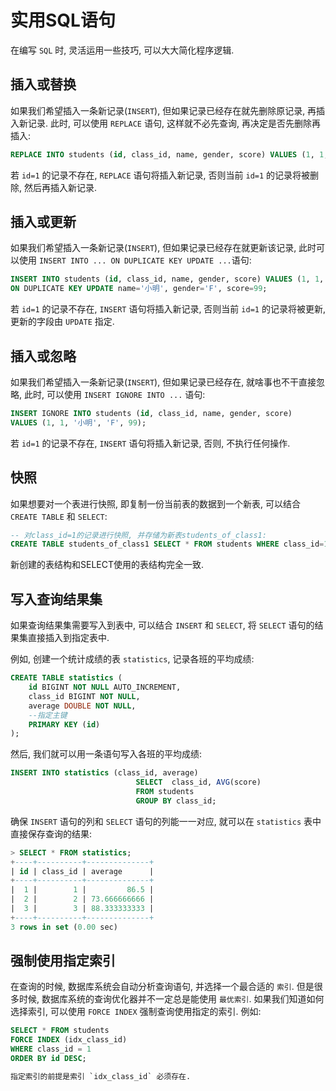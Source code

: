 # 实用SQL语句

在编写 `SQL` 时, 灵活运用一些技巧, 可以大大简化程序逻辑.

## 插入或替换

如果我们希望插入一条新记录(`INSERT`), 但如果记录已经存在就先删除原记录, 再插入新记录.
此时, 可以使用 `REPLACE` 语句, 这样就不必先查询, 再决定是否先删除再插入:

```sql
REPLACE INTO students (id, class_id, name, gender, score) VALUES (1, 1, '小明', 'F', 99);
```

若 `id=1` 的记录不存在, `REPLACE` 语句将插入新记录,
否则当前 `id=1` 的记录将被删除, 然后再插入新记录.

## 插入或更新

如果我们希望插入一条新记录(`INSERT`),
但如果记录已经存在就更新该记录,
此时可以使用 `INSERT INTO ... ON DUPLICATE KEY UPDATE ...`语句:

```sql
INSERT INTO students (id, class_id, name, gender, score) VALUES (1, 1, '小明', 'F', 99)
ON DUPLICATE KEY UPDATE name='小明', gender='F', score=99;
```

若 `id=1` 的记录不存在, `INSERT` 语句将插入新记录,
否则当前 `id=1` 的记录将被更新, 更新的字段由 `UPDATE` 指定.

## 插入或忽略

如果我们希望插入一条新记录(`INSERT`), 但如果记录已经存在, 就啥事也不干直接忽略,
此时, 可以使用 `INSERT IGNORE INTO ...` 语句:

```sql
INSERT IGNORE INTO students (id, class_id, name, gender, score)
VALUES (1, 1, '小明', 'F', 99);
```

若 `id=1` 的记录不存在, `INSERT` 语句将插入新记录, 否则, 不执行任何操作.

## 快照

如果想要对一个表进行快照, 即复制一份当前表的数据到一个新表, 可以结合 `CREATE TABLE` 和 `SELECT`:

```sql
-- 对class_id=1的记录进行快照, 并存储为新表students_of_class1:
CREATE TABLE students_of_class1 SELECT * FROM students WHERE class_id=1;
```

新创建的表结构和SELECT使用的表结构完全一致.

## 写入查询结果集

如果查询结果集需要写入到表中, 可以结合 `INSERT` 和 `SELECT`,
将 `SELECT` 语句的结果集直接插入到指定表中.

例如, 创建一个统计成绩的表 `statistics`, 记录各班的平均成绩:

```sql
CREATE TABLE statistics (
    id BIGINT NOT NULL AUTO_INCREMENT,
    class_id BIGINT NOT NULL,
    average DOUBLE NOT NULL,
    --指定主键
    PRIMARY KEY (id)
);
```

然后, 我们就可以用一条语句写入各班的平均成绩:

```sql
INSERT INTO statistics (class_id, average)
                            SELECT  class_id, AVG(score)
                            FROM students
                            GROUP BY class_id;
```

确保 `INSERT` 语句的列和 `SELECT` 语句的列能一一对应,
就可以在 `statistics` 表中直接保存查询的结果:

```sql
> SELECT * FROM statistics;
+----+----------+--------------+
| id | class_id | average      |
+----+----------+--------------+
|  1 |        1 |         86.5 |
|  2 |        2 | 73.666666666 |
|  3 |        3 | 88.333333333 |
+----+----------+--------------+
3 rows in set (0.00 sec)
```

## 强制使用指定索引

在查询的时候, 数据库系统会自动分析查询语句, 并选择一个最合适的 `索引`.
但是很多时候, 数据库系统的查询优化器并不一定总是能使用 `最优索引`.
如果我们知道如何选择索引, 可以使用 `FORCE INDEX` 强制查询使用指定的索引. 例如:

```sql
SELECT * FROM students
FORCE INDEX (idx_class_id)
WHERE class_id = 1
ORDER BY id DESC;

指定索引的前提是索引 `idx_class_id` 必须存在.
